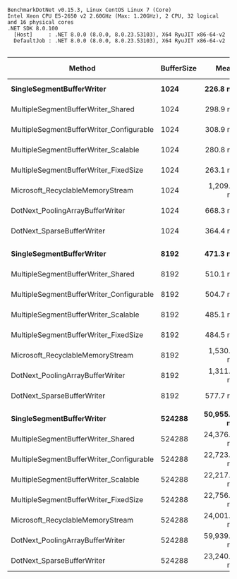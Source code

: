 ```

BenchmarkDotNet v0.15.3, Linux CentOS Linux 7 (Core)
Intel Xeon CPU E5-2650 v2 2.60GHz (Max: 1.20GHz), 2 CPU, 32 logical and 16 physical cores
.NET SDK 8.0.100
  [Host]     : .NET 8.0.0 (8.0.0, 8.0.23.53103), X64 RyuJIT x86-64-v2
  DefaultJob : .NET 8.0.0 (8.0.0, 8.0.23.53103), X64 RyuJIT x86-64-v2


```
| Method                                   | BufferSize | Mean        | Error     | StdDev    | Median      | Ratio | RatioSD | Gen0   | Allocated | Alloc Ratio |
|----------------------------------------- |----------- |------------:|----------:|----------:|------------:|------:|--------:|-------:|----------:|------------:|
| **SingleSegmentBufferWriter**                | **1024**       |    **226.8 ns** |   **4.48 ns** |   **6.70 ns** |    **224.7 ns** |  **0.76** |    **0.04** | **0.0076** |      **80 B** |        **0.43** |
| MultipleSegmentBufferWriter_Shared       | 1024       |    298.9 ns |   6.02 ns |  12.82 ns |    299.8 ns |  1.00 |    0.06 | 0.0172 |     184 B |        1.00 |
| MultipleSegmentBufferWriter_Configurable | 1024       |    308.9 ns |   5.60 ns |  10.93 ns |    306.8 ns |  1.04 |    0.06 | 0.0172 |     184 B |        1.00 |
| MultipleSegmentBufferWriter_Scalable     | 1024       |    280.8 ns |   5.44 ns |   6.88 ns |    281.0 ns |  0.94 |    0.05 | 0.0196 |     208 B |        1.13 |
| MultipleSegmentBufferWriter_FixedSize    | 1024       |    263.1 ns |   5.29 ns |  11.62 ns |    262.5 ns |  0.88 |    0.05 | 0.0196 |     208 B |        1.13 |
| Microsoft_RecyclableMemoryStream         | 1024       |  1,209.6 ns |  22.79 ns |  21.32 ns |  1,202.6 ns |  4.05 |    0.19 | 0.0267 |     280 B |        1.52 |
| DotNext_PoolingArrayBufferWriter         | 1024       |    668.3 ns |   8.83 ns |   7.82 ns |    667.8 ns |  2.24 |    0.10 | 0.0172 |     184 B |        1.00 |
| DotNext_SparseBufferWriter               | 1024       |    364.4 ns |   7.28 ns |   8.93 ns |    365.3 ns |  1.22 |    0.06 | 0.0129 |     136 B |        0.74 |
|                                          |            |             |           |           |             |       |         |        |           |             |
| **SingleSegmentBufferWriter**                | **8192**       |    **471.3 ns** |   **6.59 ns** |   **6.16 ns** |    **471.2 ns** |  **0.92** |    **0.03** | **0.0076** |      **80 B** |        **0.43** |
| MultipleSegmentBufferWriter_Shared       | 8192       |    510.1 ns |   8.79 ns |  14.93 ns |    506.8 ns |  1.00 |    0.04 | 0.0172 |     184 B |        1.00 |
| MultipleSegmentBufferWriter_Configurable | 8192       |    504.7 ns |  10.00 ns |  12.28 ns |    500.9 ns |  0.99 |    0.04 | 0.0172 |     184 B |        1.00 |
| MultipleSegmentBufferWriter_Scalable     | 8192       |    485.1 ns |   8.52 ns |   6.65 ns |    485.0 ns |  0.95 |    0.03 | 0.0191 |     208 B |        1.13 |
| MultipleSegmentBufferWriter_FixedSize    | 8192       |    484.5 ns |   9.17 ns |   8.13 ns |    485.7 ns |  0.95 |    0.03 | 0.0196 |     208 B |        1.13 |
| Microsoft_RecyclableMemoryStream         | 8192       |  1,530.2 ns |  28.97 ns |  29.75 ns |  1,536.7 ns |  3.00 |    0.10 | 0.0267 |     280 B |        1.52 |
| DotNext_PoolingArrayBufferWriter         | 8192       |  1,311.4 ns |  25.46 ns |  31.27 ns |  1,311.0 ns |  2.57 |    0.09 | 0.0172 |     184 B |        1.00 |
| DotNext_SparseBufferWriter               | 8192       |    577.7 ns |  11.53 ns |  13.28 ns |    575.3 ns |  1.13 |    0.04 | 0.0124 |     136 B |        0.74 |
|                                          |            |             |           |           |             |       |         |        |           |             |
| **SingleSegmentBufferWriter**                | **524288**     | **50,955.1 ns** | **591.07 ns** | **461.47 ns** | **50,929.3 ns** |  **2.09** |    **0.03** |      **-** |     **160 B** |        **0.53** |
| MultipleSegmentBufferWriter_Shared       | 524288     | 24,376.1 ns | 276.95 ns | 259.06 ns | 24,394.5 ns |  1.00 |    0.01 |      - |     304 B |        1.00 |
| MultipleSegmentBufferWriter_Configurable | 524288     | 22,723.8 ns | 452.10 ns | 717.08 ns | 22,380.4 ns |  0.93 |    0.03 |      - |     304 B |        1.00 |
| MultipleSegmentBufferWriter_Scalable     | 524288     | 22,217.5 ns | 248.74 ns | 232.67 ns | 22,226.4 ns |  0.91 |    0.01 |      - |     424 B |        1.39 |
| MultipleSegmentBufferWriter_FixedSize    | 524288     | 22,756.5 ns | 358.09 ns | 299.03 ns | 22,650.8 ns |  0.93 |    0.02 | 0.0305 |     328 B |        1.08 |
| Microsoft_RecyclableMemoryStream         | 524288     | 24,001.3 ns | 462.99 ns | 410.43 ns | 23,918.7 ns |  0.98 |    0.02 | 0.0305 |     480 B |        1.58 |
| DotNext_PoolingArrayBufferWriter         | 524288     | 59,939.2 ns | 986.57 ns | 922.84 ns | 59,522.8 ns |  2.46 |    0.04 |      - |     184 B |        0.61 |
| DotNext_SparseBufferWriter               | 524288     | 23,240.2 ns | 437.47 ns | 468.09 ns | 23,039.2 ns |  0.95 |    0.02 |      - |     328 B |        1.08 |
